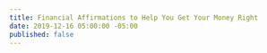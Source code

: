 ```yaml
---
title: Financial Affirmations to Help You Get Your Money Right
date: 2019-12-16 05:00:00 -05:00
published: false
---
```


